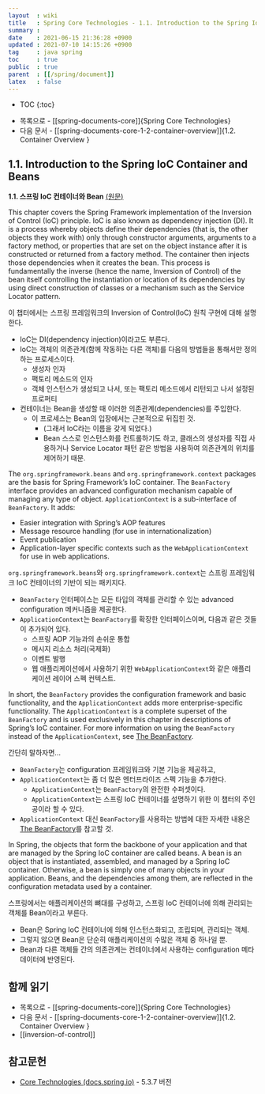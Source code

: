 ```yaml
---
layout  : wiki
title   : Spring Core Technologies - 1.1. Introduction to the Spring IoC Container and Beans
summary : 
date    : 2021-06-15 21:36:28 +0900
updated : 2021-07-10 14:15:26 +0900
tag     : java spring
toc     : true
public  : true
parent  : [[/spring/document]]
latex   : false
---
```

* TOC
{:toc}

- 목록으로 - [[spring-documents-core]]{Spring Core Technologies}
- 다음 문서 - [[spring-documents-core-1-2-container-overview]]{1.2. Container Overview }

## 1.1. Introduction to the Spring IoC Container and Beans

**1.1. 스프링 IoC 컨테이너와 Bean** [(원문)]( https://docs.spring.io/spring-framework/docs/5.3.7/reference/html/core.html#beans-introduction )

>
This chapter covers the Spring Framework implementation of the Inversion of Control (IoC) principle. IoC is also known as dependency injection (DI).
It is a process whereby objects define their dependencies (that is, the other objects they work with) only through constructor arguments, arguments to a factory method, or properties that are set on the object instance after it is constructed or returned from a factory method.
The container then injects those dependencies when it creates the bean. This process is fundamentally the inverse (hence the name, Inversion of Control) of the bean itself controlling the instantiation or location of its dependencies by using direct construction of classes or a mechanism such as the Service Locator pattern.

이 챕터에서는 스프링 프레임워크의 Inversion of Control(IoC) 원칙 구현에 대해 설명한다.

- IoC는 DI(dependency injection)이라고도 부른다.
- IoC는 객체의 의존관계(함께 작동하는 다른 객체)를 다음의 방법들을 통해서만 정의하는 프로세스이다.
    - 생성자 인자
    - 팩토리 메소드의 인자
    - 객체 인스턴스가 생성되고 나서, 또는 팩토리 메소드에서 리턴되고 나서 설정된 프로퍼티
- 컨테이너는 Bean을 생성할 때 이러한 의존관계(dependencies)를 주입한다.
    - 이 프로세스는 Bean의 입장에서는 근본적으로 뒤집힌 것.
        - (그래서 IoC라는 이름을 갖게 되었다.)
        - Bean 스스로 인스턴스화를 컨트롤하기도 하고, 클래스의 생성자를 직접 사용하거나 Service Locator 패턴 같은 방법을 사용하여 의존관계의 위치를 제어하기 때문.

>
The `org.springframework.beans` and `org.springframework.context` packages are the basis for Spring Framework’s IoC container. The `BeanFactory` interface provides an advanced configuration mechanism capable of managing any type of object. `ApplicationContext` is a sub-interface of `BeanFactory`. It adds:
>
- Easier integration with Spring’s AOP features
- Message resource handling (for use in internationalization)
- Event publication
- Application-layer specific contexts such as the `WebApplicationContext` for use in web applications.

`org.springframework.beans`와 `org.springframework.context`는 스프링 프레임워크 IoC 컨테이너의 기반이 되는 패키지다.

- `BeanFactory` 인터페이스는 모든 타입의 객체를 관리할 수 있는 advanced configuration 메커니즘을 제공한다.
- `ApplicationContext`는 `BeanFactory`를 확장한 인터페이스이며, 다음과 같은 것들이 추가되어 있다.
    - 스프링 AOP 기능과의 손쉬운 통합
    - 메시지 리소스 처리(국제화)
    - 이벤트 발행
    - 웹 애플리케이션에서 사용하기 위한 `WebApplicationContext`와 같은 애플리케이션 레이어 스펙 컨텍스트.

>
In short, the `BeanFactory` provides the configuration framework and basic functionality, and the `ApplicationContext` adds more enterprise-specific functionality. The `ApplicationContext` is a complete superset of the `BeanFactory` and is used exclusively in this chapter in descriptions of Spring’s IoC container. For more information on using the `BeanFactory` instead of the `ApplicationContext`, see [The BeanFactory][beanfactory].

[beanfactory]: https://docs.spring.io/spring-framework/docs/5.3.7/reference/html/core.html#beans-beanfactory

간단히 말하자면...

- `BeanFactory`는 configuration 프레임워크와 기본 기능을 제공하고,
- `ApplicationContext`는 좀 더 많은 엔터프라이즈 스펙 기능을 추가한다.
    - `ApplicationContext`는 `BeanFactory`의 완전한 수퍼셋이다.
    - `ApplicationContext`는 스프링 IoC 컨테이너를 설명하기 위한 이 챕터의 주인공이라 할 수 있다.
- `ApplicationContext` 대신 `BeanFactory`를 사용하는 방법에 대한 자세한 내용은 [The BeanFactory][beanfactory]를 참고할 것.

>
In Spring, the objects that form the backbone of your application and that are managed by the Spring IoC container are called beans. A bean is an object that is instantiated, assembled, and managed by a Spring IoC container. Otherwise, a bean is simply one of many objects in your application. Beans, and the dependencies among them, are reflected in the configuration metadata used by a container.

스프링에서는 애플리케이션의 뼈대를 구성하고, 스프링 IoC 컨테이너에 의해 관리되는 객체를 Bean이라고 부른다.

- Bean은 Spring IoC 컨테이너에 의해 인스턴스화되고, 조립되며, 관리되는 객체.
- 그렇지 않으면 Bean은 단순히 애플리케이션의 수많은 객체 중 하나일 뿐.
- Bean과 다른 객체들 간의 의존관계는 컨테이너에서 사용하는 configuration 메타 데이터에 반영된다.

## 함께 읽기

- 목록으로 - [[spring-documents-core]]{Spring Core Technologies}
- 다음 문서 - [[spring-documents-core-1-2-container-overview]]{1.2. Container Overview }
- [[inversion-of-control]]

## 참고문헌

- [Core Technologies (docs.spring.io)][5-3-7-core] - 5.3.7 버전

[5-3-7-core]: https://docs.spring.io/spring-framework/docs/5.3.7/reference/html/core.html

